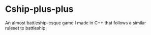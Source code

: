 # Cship-plus-plus
An almost battleship-esque game I made in C++ that follows a similar ruleset to battleship.
